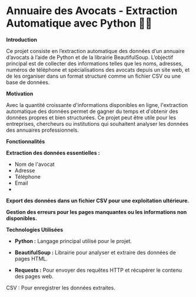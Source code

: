 # **Annuaire des Avocats - Extraction Automatique avec Python** 🕵️‍♂️

**Introduction**

Ce projet consiste en l’extraction automatique des données d’un annuaire d’avocats à l’aide de Python et de la librairie BeautifulSoup.
L’objectif principal est de collecter des informations telles que les noms, adresses, numéros de téléphone et spécialisations des avocats depuis un site web, et de les organiser dans un format structuré comme un fichier CSV ou une base de données.

**Motivation**

Avec la quantité croissante d'informations disponibles en ligne, l'extraction automatique des données permet de gagner du temps et d'obtenir
des données propres et bien structurées. Ce projet peut être utile pour les entreprises, chercheurs ou institutions qui souhaitent analyser les données des annuaires professionnels.

**Fonctionnalités**

**Extraction des données essentielles :**

- Nom de l'avocat
- Adresse
- Téléphone
- Email
- 
**Export des données dans un fichier CSV pour une exploitation ultérieure.**

**Gestion des erreurs pour les pages manquantes ou les informations non disponibles.**

**Technologies Utilisées**

- **Python :** Langage principal utilisé pour le projet.
  
- **BeautifulSoup :** Librairie pour analyser et extraire des données de pages HTML.

- **Requests :** Pour envoyer des requêtes HTTP et récupérer le contenu des pages web.

CSV : Pour enregistrer les données extraites.
